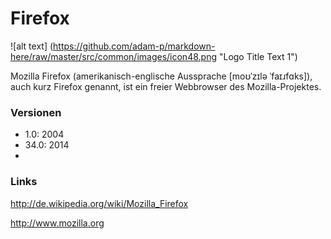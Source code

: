 # Firefox

![alt text]
(https://github.com/adam-p/markdown-here/raw/master/src/common/images/icon48.png "Logo Title Text 1")

Mozilla Firefox (amerikanisch-englische Aussprache [moʊˈzɪlə ˈfaɪɹfɑks]),
auch kurz Firefox genannt, ist ein freier Webbrowser des Mozilla-Projektes.

### Versionen
* 1.0: 2004
* 34.0: 2014
* 

### Links
http://de.wikipedia.org/wiki/Mozilla_Firefox


  http://www.mozilla.org
